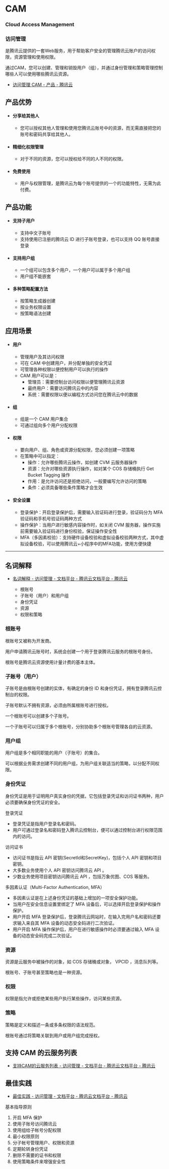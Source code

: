 # CAM
### Cloud Access Management
### 访问管理

是腾讯云提供的一套Web服务，用于帮助客户安全的管理腾讯云账户的访问权限，资源管理和使用权限。

通过CAM，您可以创建、管理和销毁用户（组），并通过身份管理和策略管理控制哪些人可以使用哪些腾讯云资源。

- [访问管理 CAM - 产品 - 腾讯云](https://cloud.tencent.com/product/cam)

## 产品优势

- #### 分享给其他人
  - 您可以授权其他人管理和使用您腾讯云账号中的资源，而无需直接把您的账号和密码共享给其他人。
- #### 精细化权限管理
  - 对于不同的资源，您可以授权给不同的人不同的权限。
- #### 免费使用
  - 用户与权限管理，是腾讯云为每个账号提供的一个的功能特性，无需为此付费。

## 产品功能

- #### 支持子用户
  - 支持中文子账号
  - 支持使用已注册的腾讯云 ID 进行子账号登录，也可以支持 QQ 账号直接登录
- #### 支持用户组
  - 一个组可以包含多个用户，一个用户可以属于多个用户组
  - 用户组不能嵌套
- #### 多种策略配置方法
  - 按策略生成器创建 
  - 按业务权限设置
  - 按策略语法创建

## 应用场景

- #### 用户
  - 管理用户及其访问权限
  - 可在 CAM 中创建用户，并分配单独的安全凭证
  - 可管理各种权限以便控制用户可以执行的操作
  - CAM 用户可以是：
    - 管理员：需要控制台访问权限以便管理腾讯云资源
    - 最终用户：需要访问腾讯云中的内容
    - 系统：需要权限以便以编程方式访问您在腾讯云中的数据
- #### 组
  - 组是一个 CAM 用户集合
  - 可通过组向多个用户分配权限
- #### 权限
  - 要向用户、组、角色或资源分配权限，您必须创建一项策略
  - 在策略中可以指定：
    - 操作：允许哪些腾讯云操作，如创建 CVM 云服务器操作
    - 资源：允许对哪些资源执行操作，如对某个 COS 存储桶执行 Get Bucket Tagging 操作
    - 作用：是允许访问还是拒绝访问，一般要编写允许访问的策略
    - 条件：必须具备哪些条件策略才会生效
- #### 安全设置
  - 登录保护：开启登录保护后，需要输入验证码进行登录，验证码分为 MFA 验证码和手机号验证码两种方式
  - 操作保护：当用户进行敏感内容操作时，如关闭 CVM 服务器，操作实施前需要输入验证码进行身份校验，保证操作安全性
  - MFA（多因素校验）：支持硬件设备校验和虚拟设备校验两种方式，其中虚拟设备校验，可以使用腾讯云+小程序中的MFA功能，使用方便快捷

---

## 名词解释

- [名词解释 - 访问管理 - 文档平台 - 腾讯云文档平台 - 腾讯云](https://cloud.tencent.com/document/product/598/10585)

  - 根账号
  - 子账号（用户）和用户组
  - 身份凭证
  - 资源
  - 权限和策略

### 根账号

根账号又被称为开发商。

用户申请腾讯云账号时，系统会创建一个用于登录腾讯云服务的根账号身份。

根账号是腾讯云资源使用计量计费的基本主体。

### 子账号（用户）

子账号是由根账号创建的实体，有确定的身份 ID 和身份凭证，拥有登录腾讯云控制台的权限。

子账号默认不拥有资源，必须由所属根账号进行授权。

一个根账号可以创建多个子账号。

一个子账号可以归属于多个根账号，分别协助多个根账号管理各自的云资源。

### 用户组

用户组是多个相同职能的用户（子账号）的集合。

可以根据业务需求创建不同的用户组，为用户组关联适当的策略，以分配不同权限。

### 身份凭证

身份凭证是用于证明用户真实身份的凭据，它包括登录凭证和访问证书两种，用户必须要确保身份凭证的安全。

登录凭证

- 登录凭证是指用户登录名和密码。
- 用户可通过登录名和密码登入腾讯云控制台，便可以通过控制台进行权限范围内的访问。

访问证书

- 访问证书是指云 API 密钥(SecretId和SecretKey)，包括个人 API 密钥和项目密钥。
- 大多数业务使用个人 API 密钥访问腾讯云 API 。
- 少数业务使用项目密钥访问腾讯云 API ，包括万象优图、COS 等服务。

多因素认证（Multi-Factor Authentication, MFA）

- 多因素认证是在上述身份凭证的基础上增加的一项安全保护功能。
- 当用户在安全信息设置里绑定了 MFA 设备后，可以选择开启登录保护和操作保护。
- 用户开启 MFA 登录保护后，登录腾讯云网站时，在输入完用户名和密码还要求输入来自其 MFA 设备的动态安全码进行二次验证。
- 用户开启 MFA 操作保护后，用户在进行敏感操作时必须要通过输入 MFA 设备的动态安全码完成二次验证。

### 资源

资源是云服务中被操作的对象，如 COS 存储桶或对象， VPCID ，消息队列等。

根账号、子账号甚至策略也是一种资源。

### 权限

权限是指允许或拒绝某些用户执行某些操作，访问某些资源。

### 策略

策略是定义和描述一条或多条权限的语法规范。

根账号通过将策略关联到用户或用户组完成授权。

## 支持 CAM 的云服务列表

- [支持CAM的云服务列表 - 访问管理 - 文档平台 - 腾讯云文档平台 - 腾讯云](https://cloud.tencent.com/document/product/598/10588)

## 最佳实践

- [最佳实践 - 访问管理 - 文档平台 - 腾讯云文档平台 - 腾讯云](https://cloud.tencent.com/document/product/598/10592)

基本指导原则

1. 开启 MFA 保护
2. 使用子账号访问腾讯云
3. 使用组给子帐号分配权限
4. 最小权限原则
5. 分子帐号管理用户、权限和资源
6. 定期轮转身份凭证
7. 删除不需要的证书和权限
8. 使用策略条件来增强安全性



